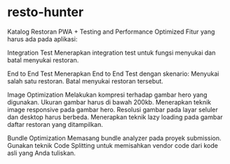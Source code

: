# resto-hunter
Katalog Restoran PWA + Testing and Performance Optimized
Fitur yang harus ada pada aplikasi:

Integration Test
Menerapkan integration test untuk fungsi menyukai dan batal menyukai restoran.

End to End Test
Menerapkan End to End Test dengan skenario:
Menyukai salah satu restoran.
Batal menyukai restoran tersebut.

Image Optimization
Melakukan kompresi terhadap gambar hero yang digunakan. Ukuran gambar harus di bawah 200kb.
Menerapkan teknik image responsive pada gambar hero. Resolusi gambar pada layar seluler dan desktop harus berbeda.
Menerapkan teknik lazy loading pada gambar daftar restoran yang ditampilkan.

Bundle Optimization
Memasang bundle analyzer pada proyek submission.
Gunakan teknik Code Splitting untuk memisahkan vendor code dari kode asli yang Anda tuliskan.
